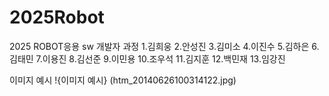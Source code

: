 # 2025Robot
2025 ROBOT응용 sw 개발자 과정
1.김희웅
2.안성진
3.김미소
4.이진수
5.김하은
6.김태민
7.이용진
8.김선준
9.이민용
10.조우석
11.김지훈
12.백민재
13.임강진

이미지 예시
!{이미지 예시} (htm_20140626100314122.jpg)

